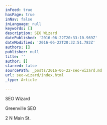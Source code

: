 ```yaml
---
inFeed: true
hasPage: true
inNav: false
inLanguage: null
keywords: []
description: SEO Wizard
datePublished: '2016-06-22T20:33:10.969Z'
dateModified: '2016-06-22T20:32:51.782Z'
authors: []
publisher: null
title: ''
author: []
starred: false
sourcePath: _posts/2016-06-22-seo-wizard.md
url: seo-wizard/index.html
_type: Article

---
```

SEO Wizard

Greenville SEO

2 N Main St.